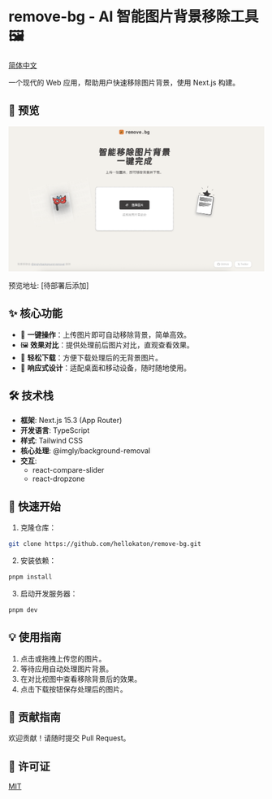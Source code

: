 # remove-bg - AI 智能图片背景移除工具 🖼️

[简体中文](README.md)

一个现代的 Web 应用，帮助用户快速移除图片背景，使用 Next.js 构建。

## 📸 预览

![remove-bg-preview](./public/og.png)

预览地址: [待部署后添加]

## ✨ 核心功能

- 🚀 **一键操作**：上传图片即可自动移除背景，简单高效。
- 🖼️ **效果对比**：提供处理前后图片对比，直观查看效果。
- 💾 **轻松下载**：方便下载处理后的无背景图片。
- 📱 **响应式设计**：适配桌面和移动设备，随时随地使用。

## 🛠️ 技术栈

- **框架**: Next.js 15.3 (App Router)
- **开发语言**: TypeScript
- **样式**: Tailwind CSS
- **核心处理**: @imgly/background-removal
- **交互**:
  - react-compare-slider
  - react-dropzone

## 🚀 快速开始

1. 克隆仓库：

```bash
git clone https://github.com/hellokaton/remove-bg.git
```

2. 安装依赖：

```bash
pnpm install
```

3. 启动开发服务器：

```bash
pnpm dev
```

## 💡 使用指南

1. 点击或拖拽上传您的图片。
2. 等待应用自动处理图片背景。
3. 在对比视图中查看移除背景后的效果。
4. 点击下载按钮保存处理后的图片。

## 🤝 贡献指南

欢迎贡献！请随时提交 Pull Request。

## 📝 许可证

[MIT](LICENSE)
